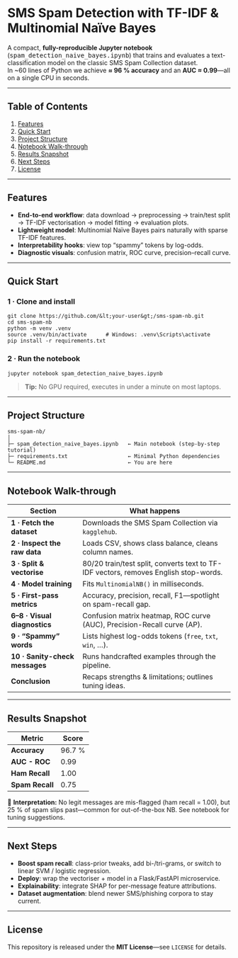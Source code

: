 # SMS Spam Detection with TF-IDF & Multinomial Naïve Bayes

A compact, **fully-reproducible Jupyter notebook** (<kbd>spam_detection_naive_bayes.ipynb</kbd>) that trains and evaluates a text-classification model on the classic SMS Spam Collection dataset.  
In ~60 lines of Python we achieve **≈ 96 % accuracy** and an **AUC ≈ 0.99**—all on a single CPU in seconds.

---

## Table of Contents
1. [Features](#features)  
2. [Quick Start](#quick-start)  
3. [Project Structure](#project-structure)  
4. [Notebook Walk-through](#notebook-walk-through)  
5. [Results Snapshot](#results-snapshot)  
6. [Next Steps](#next-steps)  
7. [License](#license)

---

## Features
- **End-to-end workflow**: data download → preprocessing → train/test split → TF-IDF vectorisation → model fitting → evaluation plots.  
- **Lightweight model**: Multinomial Naïve Bayes pairs naturally with sparse TF-IDF features.  
- **Interpretability hooks**: view top “spammy” tokens by log-odds.  
- **Diagnostic visuals**: confusion matrix, ROC curve, precision–recall curve.

---

## Quick Start

### 1 · Clone and install
```
git clone https://github.com/&lt;your-user&gt;/sms-spam-nb.git
cd sms-spam-nb
python -m venv .venv
source .venv/bin/activate      # Windows: .venv\Scripts\activate
pip install -r requirements.txt
```

### 2 · Run the notebook
```
jupyter notebook spam_detection_naive_bayes.ipynb
```

> **Tip:** No GPU required, executes in under a minute on most laptops.

---

## Project Structure
```
sms-spam-nb/
│
├─ spam_detection_naive_bayes.ipynb   ← Main notebook (step-by-step tutorial)
├─ requirements.txt                   ← Minimal Python dependencies
└─ README.md                          ← You are here
```

---

## Notebook Walk-through

| Section | What happens |
|---------|--------------|
| **1 · Fetch the dataset** | Downloads the SMS Spam Collection via `kagglehub`. |
| **2 · Inspect the raw data** | Loads CSV, shows class balance, cleans column names. |
| **3 · Split & vectorise** | 80/20 train/test split, converts text to TF-IDF vectors, removes English stop-words. |
| **4 · Model training** | Fits `MultinomialNB()` in milliseconds. |
| **5 · First-pass metrics** | Accuracy, precision, recall, F1—spotlight on spam-recall gap. |
| **6–8 · Visual diagnostics** | Confusion matrix heatmap, ROC curve (AUC), Precision-Recall curve (AP). |
| **9 · “Spammy” words** | Lists highest log-odds tokens (`free`, `txt`, `win`, …). |
| **10 · Sanity-check messages** | Runs handcrafted examples through the pipeline. |
| **Conclusion** | Recaps strengths & limitations; outlines tuning ideas. |

---

## Results Snapshot
| Metric | Score |
|--------|-------|
| **Accuracy** | 96.7 % |
| **AUC - ROC** | 0.99 |
| **Ham Recall** | 1.00 |
| **Spam Recall** | 0.75 |

🔎 **Interpretation:** No legit messages are mis-flagged (ham recall = 1.00), but 25 % of spam slips past—common for out-of-the-box NB. See notebook for tuning suggestions.

---

## Next Steps
* **Boost spam recall**: class-prior tweaks, add bi-/tri-grams, or switch to linear SVM / logistic regression.  
* **Deploy**: wrap the vectoriser + model in a Flask/FastAPI microservice.  
* **Explainability**: integrate SHAP for per-message feature attributions.  
* **Dataset augmentation**: blend newer SMS/phishing corpora to stay current.

---

## License
This repository is released under the **MIT License**—see `LICENSE` for details.
